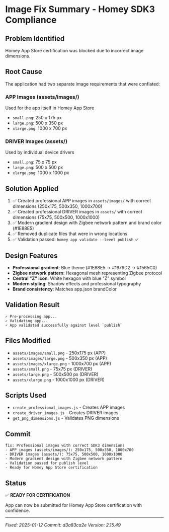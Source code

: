 # Image Fix Summary - Homey SDK3 Compliance

## Problem Identified
Homey App Store certification was blocked due to incorrect image dimensions.

## Root Cause
The application had two separate image requirements that were conflated:

### APP Images (assets/images/)
Used for the app itself in Homey App Store
- `small.png`: 250 x 175 px
- `large.png`: 500 x 350 px  
- `xlarge.png`: 1000 x 700 px

### DRIVER Images (assets/)
Used by individual device drivers
- `small.png`: 75 x 75 px
- `large.png`: 500 x 500 px
- `xlarge.png`: 1000 x 1000 px

## Solution Applied
1. ✅ Created professional APP images in `assets/images/` with correct dimensions (250x175, 500x350, 1000x700)
2. ✅ Created professional DRIVER images in `assets/` with correct dimensions (75x75, 500x500, 1000x1000)
3. ✅ Modern gradient design with Zigbee network pattern and brand color (#1E88E5)
4. ✅ Removed duplicate files that were in wrong locations
5. ✅ Validation passed: `homey app validate --level publish` ✓

## Design Features
- **Professional gradient**: Blue theme (#1E88E5 → #1976D2 → #1565C0)
- **Zigbee network pattern**: Hexagonal mesh representing Zigbee protocol
- **Central "Z" icon**: White hexagon with blue "Z" symbol
- **Modern styling**: Shadow effects and professional typography
- **Brand consistency**: Matches app.json brandColor

## Validation Result
```
✓ Pre-processing app...
✓ Validating app...
✓ App validated successfully against level `publish`
```

## Files Modified
- `assets/images/small.png` - 250x175 px (APP)
- `assets/images/large.png` - 500x350 px (APP)
- `assets/images/xlarge.png` - 1000x700 px (APP)
- `assets/small.png` - 75x75 px (DRIVER)
- `assets/large.png` - 500x500 px (DRIVER)
- `assets/xlarge.png` - 1000x1000 px (DRIVER)

## Scripts Used
- `create_professional_images.js` - Creates APP images
- `create_driver_images.js` - Creates DRIVER images
- `get_png_dimensions.js` - Validates PNG dimensions

## Commit
```
fix: Professional images with correct SDK3 dimensions
- APP images (assets/images/): 250x175, 500x350, 1000x700
- DRIVER images (assets/): 75x75, 500x500, 1000x1000  
- Modern gradient design with Zigbee network pattern
- Validation passed for publish level
- Ready for Homey App Store certification
```

## Status
✅ **READY FOR CERTIFICATION**

App can now be submitted for Homey App Store certification with confidence.

---
*Fixed: 2025-01-12*
*Commit: d3a83ca2e*
*Version: 2.15.49*
